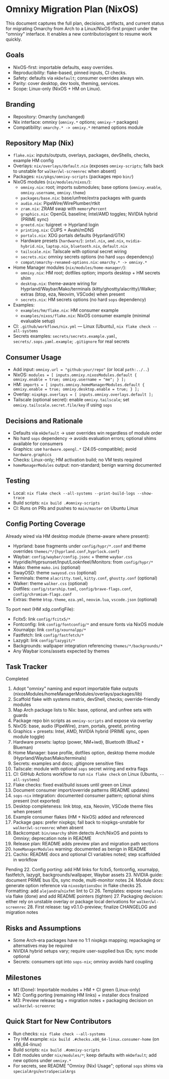 # Omnixy Migration Plan (NixOS)

This document captures the full plan, decisions, artifacts, and current status for migrating Omarchy from Arch to a Linux/NixOS-first project under the "omnixy" interface. It enables a new contributor/agent to resume work quickly.

## Goals
- NixOS-first: importable defaults, easy overrides.
- Reproducibility: flake-based, pinned inputs, CI checks.
- Safety: defaults via `mkDefault`; consumer overrides always win.
- Parity: cover desktop, dev tools, theming, services.
- Scope: Linux-only (NixOS + HM on Linux).

## Branding
- Repository: Omarchy (unchanged)
- Nix interface: omnixy (`omnixy.*` options; `omnixy-*` packages)
- Compatibility: `omarchy.* -> omnixy.*` renamed options module

## Repository Map (Nix)
- `flake.nix`: inputs/outputs, overlays, packages, devShells, checks, example HM config
- Overlays: `nix/overlays/default.nix` (exposes `omnixy-scripts`; falls back to unstable for `walker`/`wl-screenrec` when absent)
- Packages: `nix/pkgs/omnixy-scripts` (packages repo `bin/`)
- NixOS modules (`nix/modules/nixos/`):
  - `omnixy.nix`: root; imports submodules; base options (`omnixy.enable`, `omnixy.username`, `omnixy.theme`)
  - `packages/base.nix`: base/unfree/extra packages with guards
  - `audio.nix`: PipeWire/WirePlumber/rtkit
  - `zram.nix`: ZRAM swap with `memoryPercent`
  - `graphics.nix`: OpenGL baseline; Intel/AMD toggles; NVIDIA hybrid (PRIME sync)
  - `greetd.nix`: tuigreet → Hyprland login
  - `printing.nix`: CUPS + Avahi/mDNS
  - `portals.nix`: XDG portals defaults (Hyprland/GTK)
  - Hardware presets (`hardware/`): `intel.nix`, `amd.nix`, `nvidia-hybrid.nix`, `laptop.nix`, `bluetooth.nix`, `default.nix`
  - `tailscale.nix`: Tailscale with optional secret wiring
  - `secrets.nix`: omnixy secrets options (no hard `sops` dependency)
  - `compat/omarchy-renamed-options.nix`: `omarchy.* -> omnixy.*`
- Home Manager modules (`nix/modules/home-manager/`):
  - `omnixy.nix`: HM root; dotfiles option; imports desktop + HM secrets shim
  - `desktop.nix`: theme-aware wiring for Hyprland/Waybar/Mako/terminals (kitty/ghostty/alacritty)/Walker; extras (btop, eza, Neovim, VSCode) when present
  - `secrets.nix`: HM secrets options (no hard `sops` dependency)
- Examples:
  - `examples/hm/flake.nix`: HM consumer example
  - `examples/nixos/flake.nix`: NixOS consumer example (minimal evaluable setup)
- CI: `.github/workflows/nix.yml` — Linux (Ubuntu), `nix flake check --all-systems`
- Secrets examples: `secrets/secrets.example.yaml`, `secrets/.sops.yaml.example`; `.gitignore` for real secrets

## Consumer Usage
- Add input: `omnixy.url = "github:your/repo"` (or local `path:../..`)
- NixOS: `modules = [ inputs.omnixy.nixosModules.default { omnixy.enable = true; omnixy.username = "me"; } ];`
- HM: `imports = [ inputs.omnixy.homeManagerModules.default { omnixy.enable = true; omnixy.desktop.enable = true; } ];`
- Overlay: `nixpkgs.overlays = [ inputs.omnixy.overlays.default ];`
- Tailscale (optional secret): enable `omnixy.tailscale`; set `omnixy.tailscale.secret.file/key` if using `sops`

## Decisions and Rationale
- Defaults via `mkDefault` → user overrides win regardless of module order
- No hard `sops` dependency → avoids evaluation errors; optional shims available for consumers
- Graphics: use `hardware.opengl.*` (24.05-compatible); avoid `hardware.graphics`
- Checks: Linux-only; HM activation build; no VM tests required
- `homeManagerModules` output: non-standard; benign warning documented

## Testing
- Local: `nix flake check --all-systems --print-build-logs --show-trace`
- Build scripts: `nix build .#omnixy-scripts`
- CI: Runs on PRs and pushes to `main/master` on Ubuntu Linux

## Config Porting Coverage
Already wired via HM desktop module (theme-aware where present):
- Hyprland: base fragments under `config/hypr/*.conf` and theme overrides `themes/*/{hyprland.conf,hyprlock.conf}`
- Waybar: `config/waybar/config.jsonc` + theme `waybar.css`
- Hypridle/Hyprsunset/Input/Looknfeel/Monitors: from `config/hypr/*`
- Mako: theme `mako.ini` (optional)
- SwayOSD: theme `swayosd.css` (optional)
- Terminals: theme `alacritty.toml`, `kitty.conf`, `ghostty.conf` (optional)
- Walker: theme `walker.css` (optional)
- Dotfiles: `config/starship.toml`, `config/brave-flags.conf`, `config/chromium-flags.conf`
- Extras: theme `btop.theme`, `eza.yml`, `neovim.lua`, `vscode.json` (optional)

To port next (HM xdg.configFile):
- Fcitx5: link `config/fcitx5/*`
- Fontconfig: link `config/fontconfig/*` and ensure fonts via NixOS module
- Xournalpp: link `config/xournalpp/*`
- Fastfetch: link `config/fastfetch/*`
- Lazygit: link `config/lazygit/*`
- Backgrounds: wallpaper integration referencing `themes/*/backgrounds/*`
- Any Waybar icons/assets expected by themes

## Task Tracker

Completed
1. Adopt "omnixy" naming and export importable flake outputs (nixosModules/homeManagerModules/overlays/packages/lib)
2. Scaffold flake with systems matrix, devShell, checks; override-friendly modules
3. Map Arch package lists to Nix: base, optional, and unfree sets with guards
4. Package repo bin scripts as `omnixy-scripts` and expose via overlay
5. NixOS: base, audio (PipeWire), zram, portals, greetd, printing
6. Graphics + presets: Intel, AMD, NVIDIA hybrid (PRIME sync, open module toggle)
7. Hardware presets: laptop (power, NM+iwd), Bluetooth (BlueZ + Blueman)
8. Home Manager: base profile, dotfiles option, desktop theme module (Hyprland/Waybar/Mako/terminals)
9. Secrets: examples and docs; .gitignore sensitive files
10. Tailscale: module with optional `sops` secret wiring and extra flags
11. CI: GitHub Actions workflow to run `nix flake check` on Linux (Ubuntu, `--all-systems`)
12. Flake checks: fixed eval/build issues until green on Linux
13. Document consumer import/override patterns (README updates)
14. `sops-nix` integration: documented consumer pattern; optional shims present (not exported)
15. Desktop completeness: link btop, eza, Neovim, VSCode theme files when present
16. Example consumer flakes (HM + NixOS) added and referenced
17. Package gaps: prefer nixpkgs; fall back to nixpkgs-unstable for `walker`/`wl-screenrec` when absent
18. Backcompat: `bin/omarchy` shim detects Arch/NixOS and points to Omnixy; deprecation note in README
19. Release plan: README adds preview plan and migration path sections
20. `homeManagerModules` warning: documented as benign in README
21. Cachix: README docs and optional CI variables noted; step scaffolded in workflow

Pending
22. Config porting: add HM links for fcitx5, fontconfig, xournalpp, fastfetch, lazygit, backgrounds/wallpaper, Waybar assets
23. NVIDIA guide: document PRIME bus IDs, sync mode, multi-monitor notes
24. Module docs: generate option reference via `nixosOptionsDoc` in flake checks
25. Formatting: add `alejandra`/`nixfmt` lint to CI
26. Templates: expose `templates` via flake (done) and add README pointers (tighten)
27. Packaging decision: either rely on unstable overlay or package local derivations for `walker`/`wl-screenrec`
28. First release: tag v0.1.0-preview; finalize CHANGELOG and migration notes

## Risks and Assumptions
- Some Arch-era packages have no 1:1 nixpkgs mapping; repackaging or alternatives may be required
- NVIDIA hybrid setups vary; require user-supplied bus IDs; sync mode optional
- Secrets: consumers opt into `sops-nix`; omnixy avoids hard coupling

## Milestones
- M1 (Done): Importable modules + HM + CI green (Linux-only)
- M2: Config porting (remaining HM links) + installer docs finalized
- M3: Preview release tag + migration notes + packaging decision on `walker`/`wl-screenrec`

## Quick Start for New Contributors
- Run checks: `nix flake check --all-systems`
- Try HM example: `nix build .#checks.x86_64-linux.consumer-home` (on x86_64-linux)
- Build scripts: `nix build .#omnixy-scripts`
- Edit modules under `nix/modules/*`; keep defaults with `mkDefault`; add new options under `omnixy.*`
- For secrets, see README "Omnixy (Nix) Usage"; optional `sops` shims via `specialArgs`/`extraSpecialArgs`